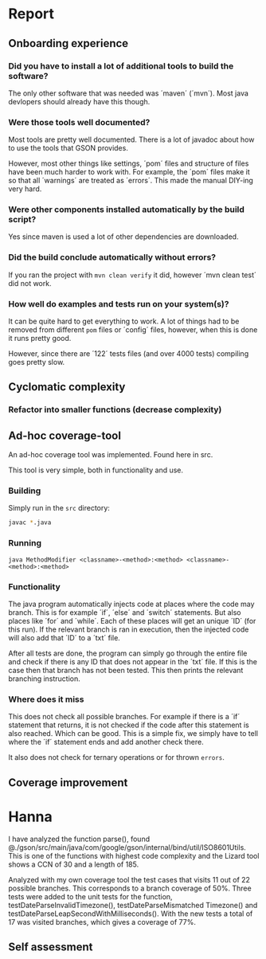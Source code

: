 # Report

## Onboarding experience

### Did you have to install a lot of additional tools to build the software?

The only other software that was needed was ´maven´ (´mvn´). Most java devlopers should already have this though.

### Were those tools well documented?


Most tools are pretty well documented. There is a lot of javadoc about how to use the tools that GSON provides. 

However, most other things like settings, ´pom´ files and structure of files have been much harder to work with. For example, the ´pom´ files make it so that all ´warnings´ are treated as ´errors´. This made the manual DIY-ing very hard.

### Were other components installed automatically by the build script?

Yes since maven is used a lot of other dependencies are downloaded.

### Did the build conclude automatically without errors?

If you ran the project with `mvn clean verify` it did, however ´mvn clean test´ did not work. 

### How well do examples and tests run on your system(s)?

It can be quite hard to get everything to work. A lot of things had to be removed from different `pom` files or ´config´ files, however, when this is done it runs pretty good.

However, since there are ´122´ tests files (and over 4000 tests) compiling goes pretty slow.

## Cyclomatic complexity

### Refactor into smaller functions (decrease complexity)

## Ad-hoc coverage-tool

An ad-hoc coverage tool was implemented. Found here in src.

This tool is very simple, both in functionality and use.

### Building

Simply run in the `src` directory: 

```bash
javac *.java
```

### Running

```
java MethodModifier <classname>-<method>:<method> <classname>-<method>:<method>
```

### Functionality

The java program automatically injects code at places where the code may branch. This is for example ´if´, ´else´ and ´switch´ statements. But also places like ´for´ and ´while´. Each of these places will get an unique ´ID´ (for this run). If the relevant branch is ran in execution, then the injected code will also add that ´ID´ to a ´txt´ file.

After all tests are done, the program can simply go through the entire file and check if there is any ID that does not appear in the ´txt´ file. If this is the case then that branch has not been tested. This then prints the relevant branching instruction. 

### Where does it miss

This does not check all possible branches. For example if there is a ´if´ statement that returns, it is not checked if the code after this statement is also reached. Which can be good. This is a simple fix, we simply have to tell where the ´if´ statement ends and add another check there.

It also does not check for ternary operations or for thrown `errors`.


## Coverage improvement

# Hanna
I have analyzed the function parse(), found @./gson/src/main/java/com/google/gson/internal/bind/util/ISO8601Utils. This is one of the functions with highest code complexity and the Lizard tool shows a CCN of 30 and a length of 185.

Analyzed with my own coverage tool the test cases that visits 11 out of 22 possible branches. This corresponds to a branch coverage of 50%. Three tests were added to the unit tests for the function, testDateParseInvalidTimezone(), testDateParseMismatched Timezone() and testDateParseLeapSecondWithMilliseconds(). With the new tests a total of 17 was visited branches, which gives a coverage of 77%.

## Self assessment